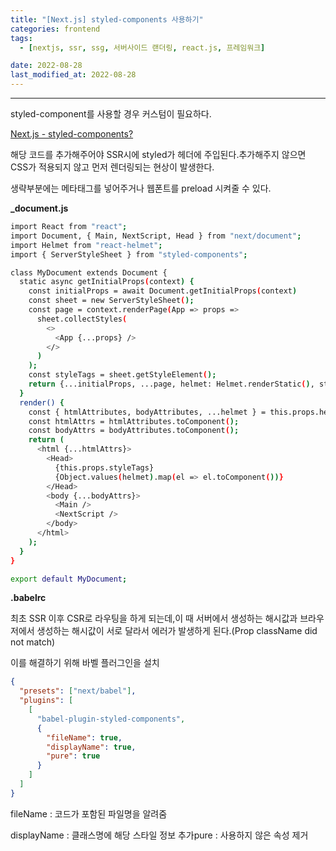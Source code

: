 ```yaml
---
title: "[Next.js] styled-components 사용하기"
categories: frontend
tags:
  - [nextjs, ssr, ssg, 서버사이드 랜더링, react.js, 프레임워크]

date: 2022-08-28
last_modified_at: 2022-08-28
---
```


---

styled-component를 사용할 경우 커스텀이 필요하다.

[Next.js - styled-components? ](https://styled-components.com/docs/advanced#nextjs)

해당 코드를 추가해주어야 SSR시에 styled가 헤더에 주입된다.추가해주지 않으면 CSS가 적용되지 않고 먼저 렌더링되는 현상이 발생한다.

생략부분에는 메타태그를 넣어주거나 웹폰트를 preload 시켜줄 수 있다.

**\_document.js**

```bash
import React from "react";
import Document, { Main, NextScript, Head } from "next/document";
import Helmet from "react-helmet";
import { ServerStyleSheet } from "styled-components";

class MyDocument extends Document {
  static async getInitialProps(context) {
    const initialProps = await Document.getInitialProps(context)
    const sheet = new ServerStyleSheet();
    const page = context.renderPage(App => props =>
      sheet.collectStyles(
        <>
          <App {...props} />
        </>
      )
    );
    const styleTags = sheet.getStyleElement();
    return {...initialProps, ...page, helmet: Helmet.renderStatic(), styleTags};
  }
  render() {
    const { htmlAttributes, bodyAttributes, ...helmet } = this.props.helmet; // helmet으로 부터 받아온다.
    const htmlAttrs = htmlAttributes.toComponent();
    const bodyAttrs = bodyAttributes.toComponent();
    return (
      <html {...htmlAttrs}>
        <Head>
          {this.props.styleTags}
          {Object.values(helmet).map(el => el.toComponent())}
        </Head>
        <body {...bodyAttrs}>
          <Main />
          <NextScript />
        </body>
      </html>
    );
  }
}

export default MyDocument;
```

**.babelrc**

최초 SSR 이후 CSR로 라우팅을 하게 되는데,이 때 서버에서 생성하는 해시값과 브라우저에서 생성하는 해시값이 서로 달라서 에러가 발생하게 된다.(Prop className did not match)

이를 해결하기 위해 바벨 플러그인을 설치

```json
{
  "presets": ["next/babel"],
  "plugins": [
    [
      "babel-plugin-styled-components",
      {
        "fileName": true,
        "displayName": true,
        "pure": true
      }
    ]
  ]
}
```

fileName : 코드가 포함된 파일명을 알려줌

displayName : 클래스명에 해당 스타일 정보 추가pure : 사용하지 않은 속성 제거
